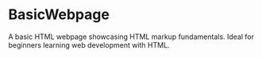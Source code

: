 # BasicWebpage
A basic HTML webpage showcasing HTML markup fundamentals. Ideal for beginners learning web development with HTML.
